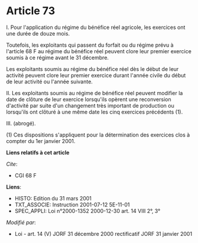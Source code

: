 # Article 73

I. Pour l'application du régime du bénéfice réel agricole, les exercices ont une durée de douze mois.

Toutefois, les exploitants qui passent du forfait ou du régime prévu à l'article 68 F au régime du bénéfice réel peuvent
clore leur premier exercice soumis à ce régime avant le 31 décembre.

Les exploitants soumis au régime du bénéfice réel dès le début de leur activité peuvent clore leur premier exercice durant
l'année civile du début de leur activité ou l'année suivante.

II. Les exploitants soumis au régime de bénéfice réel peuvent modifier la date de clôture de leur exercice lorsqu'ils opèrent
une reconversion d'activité par suite d'un changement très important de production ou lorsqu'ils ont clôturé à une même date
les cinq exercices précédents (1).

III. (abrogé).

(1) Ces dispositions s'appliquent pour la détermination des exercices clos à compter du 1er janvier 2001.

**Liens relatifs à cet article**

_Cite_:

  - CGI 68 F

**Liens**:

  - HISTO: Edition du 31 mars 2001
  - TXT_ASSOCIE: Instruction 2001-07-12 5E-11-01
  - SPEC_APPLI: Loi n°2000-1352 2000-12-30 art. 14 VIII 2°, 3°

_Modifié par_:

  - Loi - art. 14 (V) JORF 31 décembre 2000 rectificatif JORF 31 janvier 2001
